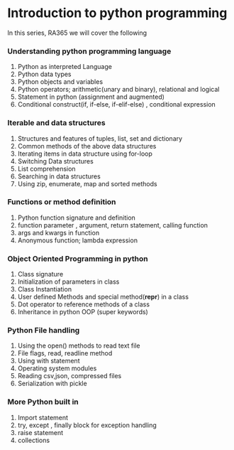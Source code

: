 # Introduction to python programming
In this series, RA365 we will cover the following

### Understanding python programming language
1. Python as interpreted Language
1. Python data types
1. Python objects and variables
1. Python operators; arithmetic(unary and binary), relational and logical
1. Statement in python (assignment and augmented)
1. Conditional construct(if, if-else, if-elif-else) , conditional expression
### Iterable and data structures
1. Structures and features of tuples, list, set and dictionary 
1. Common methods of the above data structures
1. Iterating items in data structure using for-loop
1. Switching Data structures
1. List comprehension
1. Searching in data structures
1. Using zip, enumerate, map and sorted methods
### Functions or method definition
1. Python function signature and definition
1. function parameter , argument, return statement, calling function 
1. args and kwargs in function 
1. Anonymous function; lambda expression
### Object Oriented Programming in python
1. Class signature
1. Initialization of parameters in class 
1. Class Instantiation
1. User defined Methods  and special method(__repr__) in a class
1. Dot operator to reference methods of a class
1. Inheritance in python OOP (super keywords)
### Python File handling
1. Using the open() methods to read text file
1. File flags, read, readline method
1. Using with statement
1. Operating system modules
1. Reading csv,json, compressed files
1. Serialization with pickle
### More Python built in 
1. Import statement
1. try, except , finally block for exception handling
1. raise statement
1. collections
